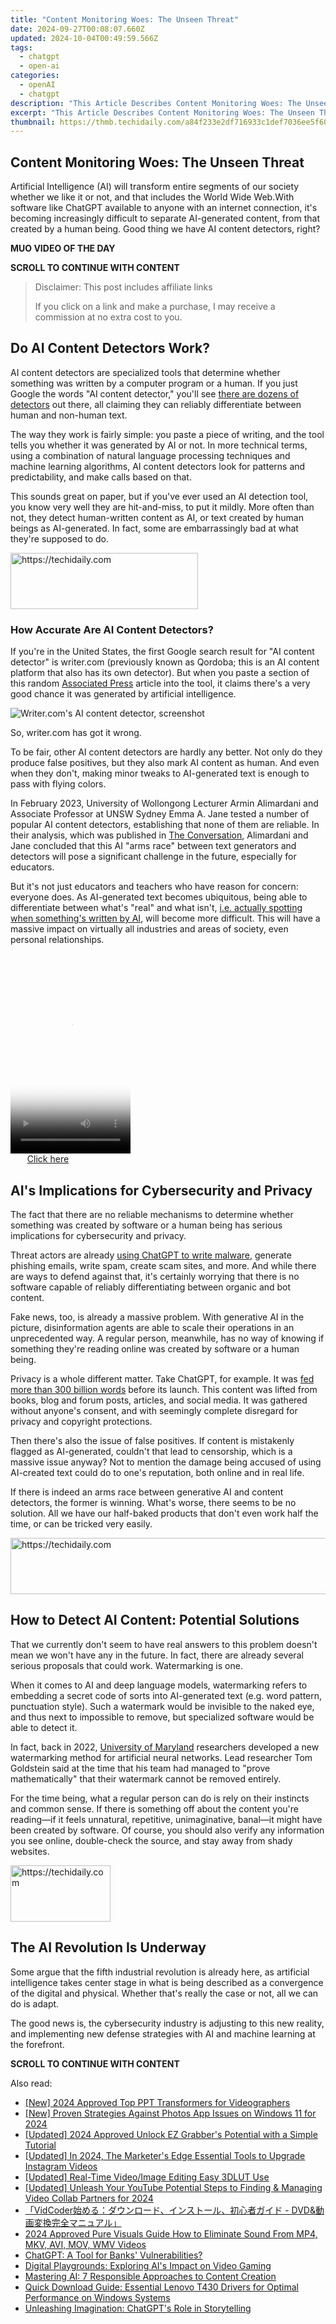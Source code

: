 ```yaml
---
title: "Content Monitoring Woes: The Unseen Threat"
date: 2024-09-27T00:08:07.660Z
updated: 2024-10-04T00:49:59.566Z
tags:
  - chatgpt
  - open-ai
categories:
  - openAI
  - chatgpt
description: "This Article Describes Content Monitoring Woes: The Unseen Threat"
excerpt: "This Article Describes Content Monitoring Woes: The Unseen Threat"
thumbnail: https://thmb.techidaily.com/a84f233e2df716933c1def7036ee5f60e5a298fe75b79753bbc6bfd2f6d9a6e5.jpg
---
```


## Content Monitoring Woes: The Unseen Threat

Artificial Intelligence (AI) will transform entire segments of our society whether we like it or not, and that includes the World Wide Web.With software like ChatGPT available to anyone with an internet connection, it's becoming increasingly difficult to separate AI-generated content, from that created by a human being. Good thing we have AI content detectors, right?

**MUO VIDEO OF THE DAY**

**SCROLL TO CONTINUE WITH CONTENT**

>  Disclaimer: This post includes affiliate links
>
>  If you click on a link and make a purchase, I may receive a commission at no extra cost to you.
>

## Do AI Content Detectors Work?

 AI content detectors are specialized tools that determine whether something was written by a computer program or a human. If you just Google the words "AI content detector," you'll see [there are dozens of detectors](https://www.makeuseof.com/accurate-ai-text-detectors/) out there, all claiming they can reliably differentiate between human and non-human text.

 The way they work is fairly simple: you paste a piece of writing, and the tool tells you whether it was generated by AI or not. In more technical terms, using a combination of natural language processing techniques and machine learning algorithms, AI content detectors look for patterns and predictability, and make calls based on that.

 This sounds great on paper, but if you've ever used an AI detection tool, you know very well they are hit-and-miss, to put it mildly. More often than not, they detect human-written content as AI, or text created by human beings as AI-generated. In fact, some are embarrassingly bad at what they're supposed to do.

<!-- affiliate ads begin -->
<a href="https://aligracehair.sjv.io/c/5597632/2012415/19272" target="_top" id="2012415">
  <img src="//a.impactradius-go.com/display-ad/19272-2012415" border="0" alt="https://techidaily.com" width="300" height="90"/>
</a>
<img height="0" width="0" src="https://aligracehair.sjv.io/i/5597632/2012415/19272" style="position:absolute;visibility:hidden;" border="0" />
<!-- affiliate ads end -->

### How Accurate Are AI Content Detectors?

 If you're in the United States, the first Google search result for "AI content detector" is writer.com (previously known as Qordoba; this is an AI content platform that also has its own detector). But when you paste a section of this random [Associated Press](https://apnews.com/article/ai-godfather-google-geoffery-hinton-fa98c6a6fddab1d7c27560f6fcbad0ad) article into the tool, it claims there's a very good chance it was generated by artificial intelligence.

![Writer.com's AI content detector, screenshot](https://static1.makeuseofimages.com/wordpress/wp-content/uploads/2023/05/ai-detector-writer.jpg)

 So, writer.com has got it wrong.

 To be fair, other AI content detectors are hardly any better. Not only do they produce false positives, but they also mark AI content as human. And even when they don't, making minor tweaks to AI-generated text is enough to pass with flying colors.

 In February 2023, University of Wollongong Lecturer Armin Alimardani and Associate Professor at UNSW Sydney Emma A. Jane tested a number of popular AI content detectors, establishing that none of them are reliable. In their analysis, which was published in [The Conversation](https://theconversation.com/we-pitted-chatgpt-against-tools-for-detecting-ai-written-text-and-the-results-are-troubling-199774#:~:text=Perplexity%20measures%20how%20complex%20a,was%20produced%20by%20an%20AI.), Alimardani and Jane concluded that this AI "arms race" between text generators and detectors will pose a significant challenge in the future, especially for educators.

 But it's not just educators and teachers who have reason for concern: everyone does. As AI-generated text becomes ubiquitous, being able to differentiate between what's "real" and what isn't, [i.e. actually spotting when something's written by AI](https://www.makeuseof.com/dangers-ai-writing-how-spot-ai-generated-text/), will become more difficult. This will have a massive impact on virtually all industries and areas of society, even personal relationships.

<!-- affiliate ads begin -->
<span id="1702748">
					<video width="192" height="320" style="cursor:pointer"
           poster="//a.impactradius-go.com/display-clicktoplayimage/1702748.png"
           onclick="if(!this.playClicked){this.play();this.setAttribute('controls',true);this.playClicked=true;}">
	   <source src="//a.impactradius-go.com/display-ad/18544-1702748">
	   <img src="//a.impactradius-go.com/display-clicktoplayimage/1702748.png" style="border: none; height: 100%; width: 100%; object-fit: contain">
	</video>
	<div style="width:120px;text-align:center"><a href="javascript:window.open(decodeURIComponent('https%3A%2F%2Ftwopages.pxf.io%2Fc%2F5597632%2F1702748%2F18544'), '_blank');void(0);">Click here</a></div>
</span>
<img height="0" width="0" src="https://imp.pxf.io/i/5597632/1702748/18544" style="position:absolute;visibility:hidden;" border="0" />
<!-- affiliate ads end -->

## AI's Implications for Cybersecurity and Privacy

 The fact that there are no reliable mechanisms to determine whether something was created by software or a human being has serious implications for cybersecurity and privacy.

 Threat actors are already [using ChatGPT to write malware](https://www.makeuseof.com/chatgpt-cybersecurity-threat/), generate phishing emails, write spam, create scam sites, and more. And while there are ways to defend against that, it's certainly worrying that there is no software capable of reliably differentiating between organic and bot content.

 Fake news, too, is already a massive problem. With generative AI in the picture, disinformation agents are able to scale their operations in an unprecedented way. A regular person, meanwhile, has no way of knowing if something they're reading online was created by software or a human being.

 Privacy is a whole different matter. Take ChatGPT, for example. It was [fed more than 300 billion words](https://www.makeuseof.com/chatgpt-privacy-risk/) before its launch. This content was lifted from books, blog and forum posts, articles, and social media. It was gathered without anyone's consent, and with seemingly complete disregard for privacy and copyright protections.

 Then there's also the issue of false positives. If content is mistakenly flagged as AI-generated, couldn't that lead to censorship, which is a massive issue anyway? Not to mention the damage being accused of using AI-created text could do to one's reputation, both online and in real life.

 If there is indeed an arms race between generative AI and content detectors, the former is winning. What's worse, there seems to be no solution. All we have our half-baked products that don't even work half the time, or can be tricked very easily.

<!-- affiliate ads begin -->
<a href="https://appsumo.8odi.net/c/5597632/2144309/7443" target="_top" id="2144309">
  <img src="//a.impactradius-go.com/display-ad/7443-2144309" border="0" alt="https://techidaily.com" width="728" height="90"/>
</a>
<img height="0" width="0" src="https://appsumo.8odi.net/i/5597632/2144309/7443" style="position:absolute;visibility:hidden;" border="0" />
<!-- affiliate ads end -->

## How to Detect AI Content: Potential Solutions

 That we currently don't seem to have real answers to this problem doesn't mean we won't have any in the future. In fact, there are already several serious proposals that could work. Watermarking is one.

 When it comes to AI and deep language models, watermarking refers to embedding a secret code of sorts into AI-generated text (e.g. word pattern, punctuation style). Such a watermark would be invisible to the naked eye, and thus next to impossible to remove, but specialized software would be able to detect it.

 In fact, back in 2022, [University of Maryland](https://today.umd.edu/umd-researchers-create-unremovable-watermark-to-secure-intellectual-property-in-age-of-ai) researchers developed a new watermarking method for artificial neural networks. Lead researcher Tom Goldstein said at the time that his team had managed to "prove mathematically" that their watermark cannot be removed entirely.

 For the time being, what a regular person can do is rely on their instincts and common sense. If there is something off about the content you're reading—if it feels unnatural, repetitive, unimaginative, banal—it might have been created by software. Of course, you should also verify any information you see online, double-check the source, and stay away from shady websites.

<!-- affiliate ads begin -->
<a href="https://united.elfm.net/c/5597632/2139558/4704" target="_top" id="2139558">
  <img src="//a.impactradius-go.com/display-ad/4704-2139558" border="0" alt="https://techidaily.com" width="160" height="90"/>
</a>
<img height="0" width="0" src="https://united.elfm.net/i/5597632/2139558/4704" style="position:absolute;visibility:hidden;" border="0" />
<!-- affiliate ads end -->

## The AI Revolution Is Underway

 Some argue that the fifth industrial revolution is already here, as artificial intelligence takes center stage in what is being described as a convergence of the digital and physical. Whether that's really the case or not, all we can do is adapt.

 The good news is, the cybersecurity industry is adjusting to this new reality, and implementing new defense strategies with AI and machine learning at the forefront.

**SCROLL TO CONTINUE WITH CONTENT**

<ins class="adsbygoogle"
     style="display:block"
     data-ad-format="autorelaxed"
     data-ad-client="ca-pub-7571918770474297"
     data-ad-slot="1223367746"></ins>

<ins class="adsbygoogle"
     style="display:block"
     data-ad-client="ca-pub-7571918770474297"
     data-ad-slot="8358498916"
     data-ad-format="auto"
     data-full-width-responsive="true"></ins>

<span class="atpl-alsoreadstyle">Also read:</span>
<div><ul>
<li><a href="https://visual-screen-recording.techidaily.com/new-2024-approved-top-ppt-transformers-for-videographers/"><u>[New] 2024 Approved Top PPT Transformers for Videographers</u></a></li>
<li><a href="https://fox-info.techidaily.com/new-proven-strategies-against-photos-app-issues-on-windows-11-for-2024/"><u>[New] Proven Strategies Against Photos App Issues on Windows 11 for 2024</u></a></li>
<li><a href="https://screen-sharing-recording.techidaily.com/updated-2024-approved-unlock-ez-grabbers-potential-with-a-simple-tutorial/"><u>[Updated] 2024 Approved Unlock EZ Grabber's Potential with a Simple Tutorial</u></a></li>
<li><a href="https://instagram-video-files.techidaily.com/updated-in-2024-the-marketers-edge-essential-tools-to-upgrade-instagram-videos/"><u>[Updated] In 2024, The Marketer's Edge Essential Tools to Upgrade Instagram Videos</u></a></li>
<li><a href="https://extra-guidance.techidaily.com/updated-real-time-videoimage-editing-easy-3dlut-use/"><u>[Updated] Real-Time Video/Image Editing Easy 3DLUT Use</u></a></li>
<li><a href="https://youtube-tips.techidaily.com/ed-unleash-your-youtube-potential-steps-to-finding-and-managing-video-collab-partners-for-2024/"><u>[Updated] Unleash Your YouTube Potential Steps to Finding & Managing Video Collab Partners for 2024</u></a></li>
<li><a href="https://discover-community.techidaily.com/vidcoder-dvdand/"><u>「VidCoder始める：ダウンロード、インストール、初心者ガイド - DVD&動画変換完全マニュアル」</u></a></li>
<li><a href="https://audio-editing.techidaily.com/2024-approved-pure-visuals-guide-how-to-eliminate-sound-from-mp4-mkv-avi-mov-wmv-videos/"><u>2024 Approved Pure Visuals Guide How to Eliminate Sound From MP4, MKV, AVI, MOV, WMV Videos</u></a></li>
<li><a href="https://tech-savvy.techidaily.com/chatgpt-a-tool-for-banks-vulnerabilities/"><u>ChatGPT: A Tool for Banks' Vulnerabilities?</u></a></li>
<li><a href="https://tech-savvy.techidaily.com/digital-playgrounds-exploring-ais-impact-on-video-gaming/"><u>Digital Playgrounds: Exploring AI's Impact on Video Gaming</u></a></li>
<li><a href="https://tech-savvy.techidaily.com/mastering-ai-7-responsible-approaches-to-content-creation/"><u>Mastering AI: 7 Responsible Approaches to Content Creation</u></a></li>
<li><a href="https://driver-download.techidaily.com/quick-download-guide-essential-lenovo-t430-drivers-for-optimal-performance-on-windows-systems/"><u>Quick Download Guide: Essential Lenovo T430 Drivers for Optimal Performance on Windows Systems</u></a></li>
<li><a href="https://tech-savvy.techidaily.com/unleashing-imagination-chatgpts-role-in-storytelling/"><u>Unleashing Imagination: ChatGPT's Role in Storytelling</u></a></li>
</ul></div>

